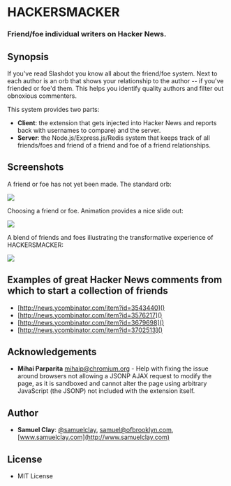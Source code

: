 # HACKERSMACKER
### Friend/foe individual writers on Hacker News.

## Synopsis

If you've read Slashdot you know all about the friend/foe system. Next to each author is an orb that shows your relationship to the author -- if you've friended or foe'd them. This helps you identify quality authors and filter out obnoxious commenters.

This system provides two parts:
 * **Client**: the extension that gets injected into Hacker News and reports back with usernames to compare) and the server.
 * **Server**: the Node.js/Express.js/Redis system that keeps track of all friends/foes and friend of a friend and foe of a friend relationships.
 
## Screenshots

A friend or foe has not yet been made. The standard orb:

![](http://github.com/samuelclay/HACKERSMACKER/raw/master/docs/screenshot1.png)

Choosing a friend or foe. Animation provides a nice slide out:

![](http://github.com/samuelclay/HACKERSMACKER/raw/master/docs/screenshot2.png)

A blend of friends and foes illustrating the transformative experience of HACKERSMACKER:

![](http://github.com/samuelclay/HACKERSMACKER/raw/master/docs/screenshot3.png)

## Examples of great Hacker News comments from which to start a collection of friends

 * [http://news.ycombinator.com/item?id=3543440]()
 * [http://news.ycombinator.com/item?id=3576217]()
 * [http://news.ycombinator.com/item?id=3679698]()
 * [http://news.ycombinator.com/item?id=3702513]()

## Acknowledgements

 * **Mihai Parparita** <mihaip@chromium.org> - Help with fixing the issue around browsers not allowing a JSONP AJAX request to modify the page, as it is sandboxed and cannot alter the page using arbitrary JavaScript (the JSONP) not included with the extension itself.
 
## Author

 * **Samuel Clay**: [@samuelclay](http://twitter.com/samuelclay), [samuel@ofbrooklyn.com](mailto:samuel@ofbrooklyn.com), [www.samuelclay.com](http://www.samuelclay.com)
 
## License

 * MIT License
